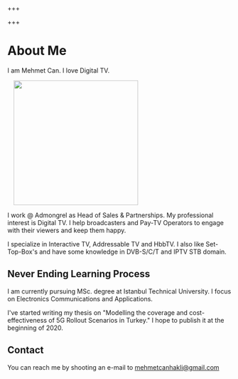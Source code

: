 +++

+++

# About Me

I am Mehmet Can. I love Digital TV.

<div class="photo" markdown="1"> <p><img src="//github.com/davidhampgonsalves/CR14-emulator-for-CatGenie-120/raw/master/catgenie.gif" class="right-justify" style="width: 280px; margin-left: 1em" /></p> </div>

I work @ Admongrel as Head of Sales & Partnerships. My professional interest is Digital TV. I help broadcasters and Pay-TV Operators to engage with their viewers and keep them happy.

I specialize in Interactive TV, Addressable TV and HbbTV. I also like Set-Top-Box's and have some knowledge in DVB-S/C/T and IPTV STB domain.

## Never Ending Learning Process

I am currently pursuing MSc. degree at Istanbul Technical University. I focus on Electronics Communications and Applications.

I've started writing my thesis on "Modelling the coverage and cost-effectiveness of 5G Rollout Scenarios in Turkey." I hope to publish it at the beginning of 2020.

## Contact

You can reach me by shooting an e-mail to mehmetcanhakli@gmail.com
